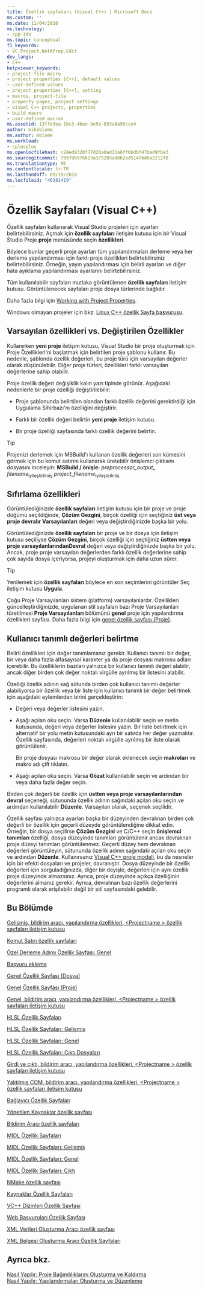 ```yaml
---
title: Özellik sayfaları (Visual C++) | Microsoft Docs
ms.custom: ''
ms.date: 11/04/2016
ms.technology:
- cpp-ide
ms.topic: conceptual
f1_keywords:
- VC.Project.NotAProp.Edit
dev_langs:
- C++
helpviewer_keywords:
- project-file macro
- project properties [C++], default values
- user-defined values
- project properties [C++], setting
- macros, project-file
- property pages, project settings
- Visual C++ projects, properties
- build macro
- user-defined macros
ms.assetid: 13ffe3ea-1bc3-4bee-be5e-053a8a99cce4
author: mikeblome
ms.author: mblome
ms.workload:
- cplusplus
ms.openlocfilehash: c24ed9328f77d26a8ad11a6ff6bdbf47bad9fbe3
ms.sourcegitcommit: 799f9b976623a375203ad8b2ad5147bd6a2212f0
ms.translationtype: MT
ms.contentlocale: tr-TR
ms.lasthandoff: 09/19/2018
ms.locfileid: "46381419"
---
```

# <a name="property-pages-visual-c"></a>Özellik Sayfaları (Visual C++)

Özellik sayfaları kullanarak Visual Studio projeleri için ayarları belirtebilirsiniz. Açmak için **özellik sayfaları** iletişim kutusu için bir Visual Studio Proje **proje** menüsünde seçin **özellikleri**.

Böylece bunlar geçerli proje ayarları tüm yapılandırmaları derleme veya her derleme yapılandırması için farklı proje özellikleri belirtebilirsiniz belirtebilirsiniz. Örneğin, yayın yapılandırması için belirli ayarları ve diğer hata ayıklama yapılandırması ayarlarını belirtebilirsiniz.

Tüm kullanılabilir sayfaları mutlaka görüntülenen **özellik sayfaları** iletişim kutusu. Görüntülenecek sayfaları proje dosya türlerinde bağlıdır.

Daha fazla bilgi için [Working with Project Properties](../ide/working-with-project-properties.md).

Windows olmayan projeler için bkz: [Linux C++ özellik Sayfa başvurusu](../linux/prop-pages-linux.md)<!-- or [C++ Cross Platform Property Page Reference](../linux/prop-pages-linux.md)-->.

## <a name="default-properties-vs-modified-properties"></a>Varsayılan özellikleri vs. Değiştirilen Özellikler

Kullanırken **yeni proje** iletişim kutusu, Visual Studio bir proje oluşturmak için Proje Özellikleri'ni başlatmak için belirtilen proje şablonu kullanır. Bu nedenle, şablonda özellik değerleri, bu proje türü için varsayılan değerler olarak düşünülebilir. Diğer proje türleri, özellikleri farklı varsayılan değerlerine sahip olabilir.

Proje özellik değeri değişiklik kalın yazı tipinde görünür. Aşağıdaki nedenlerle bir proje özelliği değiştirilebilir:

- Proje şablonunda belirtilen olandan farklı özellik değerini gerektirdiği için Uygulama Sihirbazı'nı özelliğini değiştirir.

- Farklı bir özellik değeri belirtin **yeni proje** iletişim kutusu.

- Bir proje özelliği sayfasında farklı özellik değerini belirtin.

> [!TIP]
> Projenizi derlemek için MSBuild'ı kullanan özellik değerleri son kümesini görmek için bu komut satırını kullanarak üretebilir önişlemci çıktısını dosyasını inceleyin: **MSBuild / önişle:** *preprocessor_output_ filename*<sub>iyileştirilmiş</sub> *project_filename*<sub>iyileştirilmiş</sub>

## <a name="resetting-properties"></a>Sıfırlama özellikleri

Görüntülediğinizde **özellik sayfaları** iletişim kutusu için bir proje ve proje düğümü seçildiğinde, **Çözüm Gezgini**, birçok özelliği için seçtiğiniz **üst veya proje devralır Varsayılanları** değeri veya değiştirdiğinizde başka bir yolu.

Görüntülediğinizde **özellik sayfaları** bir proje ve bir dosya için iletişim kutusu seçiliyse **Çözüm Gezgini**, birçok özelliği için seçtiğiniz **üstten veya proje varsayılanlarındanDevral** değeri veya değiştirdiğinizde başka bir yolu. Ancak, proje proje varsayılan değerlerden farklı özellik değerlerine sahip çok sayıda dosya içeriyorsa, projeyi oluşturmak için daha uzun sürer.

> [!TIP]
> Yenilemek için **özellik sayfaları** böylece en son seçimlerini görüntüler Seç iletişim kutusu **Uygula**.

Çoğu Proje Varsayılanları sistem (platform) varsayılanlardır. Özellikleri güncelleştirdiğinizde, uygulanan stil sayfaları bazı Proje Varsayılanları türetilmesi **Proje Varsayılanları** bölümünü **genel** proje için yapılandırma özellikleri sayfası. Daha fazla bilgi için [genel özellik sayfası (Proje)](../ide/general-property-page-project.md).

## <a name="specifying-user-defined-values"></a>Kullanıcı tanımlı değerleri belirtme

Belirli özellikleri için değer tanımlamanız gerekir. Kullanıcı tanımlı bir değer, bir veya daha fazla alfasayısal karakter ya da proje dosyası makrosu adları içerebilir. Bu özelliklerin bazıları yalnızca bir kullanıcı tanımlı değeri alabilir, ancak diğer birden çok değer noktalı virgülle ayrılmış bir listesini alabilir.

Özelliği özellik adının sağ sütunda birden çok kullanıcı tanımlı değerler alabiliyorsa bir özellik veya bir liste için kullanıcı tanımlı bir değer belirtmek için aşağıdaki eylemlerden birini gerçekleştirin:

- Değeri veya değerler listesini yazın.

- Aşağı açılan oku seçin. Varsa **Düzenle** kullanılabilir seçin ve metin kutusunda, değeri veya değerler listesini yazın. Bir liste belirtmek için alternatif bir yolu metin kutusundaki ayrı bir satırda her değer yazmaktır. Özellik sayfasında, değerleri noktalı virgülle ayrılmış bir liste olarak görüntülenir.

   Bir proje dosyası makrosu bir değer olarak eklenecek seçin **makroları** ve makro adı çift tıklatın.

- Aşağı açılan oku seçin. Varsa **Gözat** kullanılabilir seçin ve ardından bir veya daha fazla değer seçin.

Birden çok değerli bir özellik için **üstten veya proje varsayılanlarından devral** seçeneği, sütununda özellik adının sağındaki açılan oku seçin ve ardından kullanılabilir **Düzenle**. Varsayılan olarak, seçenek seçilidir.

Özellik sayfası yalnızca ayarları başka bir düzeyinden devralınan birden çok değerli bir özellik için geçerli düzeyde görüntülendiğine dikkat edin. Örneğin, bir dosya seçilirse **Çözüm Gezgini** ve C/C++ seçin **önişlemci tanımları** özelliği, dosya düzeyinde tanımları görüntülenir ancak devralınan proje düzeyi tanımları görüntülenmez. Geçerli düzey hem devralınan değerleri görüntüleyin, sütununda özellik adının sağındaki açılan oku seçin ve ardından **Düzenle**. Kullanırsanız [Visual C++ proje modeli](https://docs.microsoft.com/dotnet/api/microsoft.visualstudio.vcprojectengine), bu da nesneler için bir efekti dosyaları ve projeler, davranıştır. Dosya düzeyinde bir özellik değerleri için sorguladığınızda, diğer bir deyişle, değerleri için aynı özellik proje düzeyinde almazsınız. Ayrıca, proje düzeyinde açıkça özelliğinin değerlerini almanız gerekir. Ayrıca, devralınan bazı özellik değerlerini programlı olarak erişilebilir değil bir stil sayfasındaki gelebilir.

## <a name="in-this-section"></a>Bu Bölümde

[Gelişmiş, bildirim aracı, yapılandırma özellikleri, \<Projectname > özellik sayfaları iletişim kutusu](../ide/advanced-manifest-tool.md)

[Komut Satırı özellik sayfaları](../ide/command-line-property-pages.md)

[Özel Derleme Adımı Özellik Sayfası: Genel](../ide/custom-build-step-property-page-general.md)

[Başvuru ekleme](../ide/adding-references-in-visual-cpp-projects.md)

[Genel Özellik Sayfası (Dosya)](../ide/general-property-page-file.md)

[Genel Özellik Sayfası (Proje)](../ide/general-property-page-project.md)

[Genel, bildirim aracı, yapılandırma özellikleri, \<Projectname > özellik sayfaları iletişim kutusu](../ide/general-manifest-tool-configuration-properties.md)

[HLSL Özellik Sayfaları](../ide/hlsl-property-pages.md)

[HLSL Özellik Sayfaları: Gelişmiş](../ide/hlsl-property-pages-advanced.md)

[HLSL Özellik Sayfaları: Genel](../ide/hlsl-property-pages-general.md)

[HLSL Özellik Sayfaları: Çıktı Dosyaları](../ide/hlsl-property-pages-output-files.md)

[Girdi ve çıktı, bildirim aracı, yapılandırma özellikleri, \<Projectname > özellik sayfaları iletişim kutusu](../ide/input-and-output-manifest-tool.md)

[Yalıtılmış COM, bildirim aracı, yapılandırma özellikleri, \<Projectname > özellik sayfaları iletişim kutusu](../ide/isolated-com-manifest-tool.md)

[Bağlayıcı Özellik Sayfaları](../ide/linker-property-pages.md)

[Yönetilen Kaynaklar özellik sayfası](../ide/managed-resources-property-page.md)

[Bildirim Aracı özellik sayfaları](../ide/manifest-tool-property-pages.md)

[MIDL Özellik Sayfaları](../ide/midl-property-pages.md)

[MIDL Özellik Sayfaları: Gelişmiş](../ide/midl-property-pages-advanced.md)

[MIDL Özellik Sayfaları: Genel](../ide/midl-property-pages-general.md)

[MIDL Özellik Sayfaları: Çıktı](../ide/midl-property-pages-output.md)

[NMake özellik sayfası](../ide/nmake-property-page.md)

[Kaynaklar Özellik Sayfaları](../ide/resources-property-pages.md)

[VC++ Dizinleri Özellik Sayfası](../ide/vcpp-directories-property-page.md)

[Web Başvuruları Özellik Sayfası](../ide/web-references-property-page.md)

[XML Verileri Oluşturma Aracı özellik sayfası](../ide/xml-data-generator-tool-property-page.md)

[XML Belgesi Oluşturma Aracı Özellik Sayfaları](../ide/xml-document-generator-tool-property-pages.md)

## <a name="see-also"></a>Ayrıca bkz.

[Nasıl Yapılır: Proje Bağımlılıklarını Oluşturma ve Kaldırma](/visualstudio/ide/how-to-create-and-remove-project-dependencies)<br>
[Nasıl Yapılır: Yapılandırmaları Oluşturma ve Düzenleme](/visualstudio/ide/how-to-create-and-edit-configurations)
